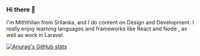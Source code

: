 ### Hi there 👋

I'm Miththilan from Srilanka, and I do content on Design and Development. I really enjoy learning languages and frameworks like React and Node , as well as work in Laravel.

[![Anurag's GitHub stats](https://github-readme-stats.vercel.app/api?username=Miththilan)](https://github.com/anuraghazra/github-readme-stats)

